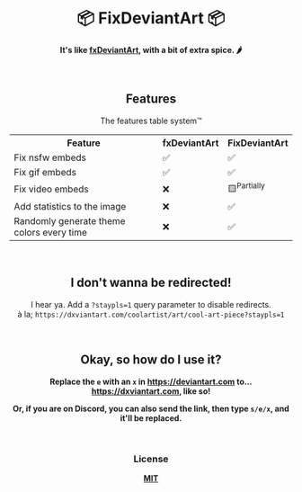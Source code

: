 <h1 align="center">📦 FixDeviantArt 📦</h1>
<p align="center"><b>It's like <a href="https://github.com/daisyUniverse/fxdeviantart">fxDeviantArt</a>, with a bit of extra spice. 🌶️</b></p>
<br>
<h2 align="center">Features</h2>
<table align="center">
  <p align="center">The features table system™</p>
  <tr>
    <th>Feature</th>
    <th>fxDeviantArt</th>
    <th>FixDeviantArt</th>
  </tr>
  <tr>
    <td>Fix nsfw embeds</td>
    <td>✅</td>
    <td>✅</td>
  </tr>
  <tr>
    <td>Fix gif embeds</td>
    <td>✅</td>
    <td>✅</td>
  </tr>
  <tr>
    <td>Fix video embeds</td>
    <td>❌</td>
    <td>🟨<sup>Partially</sup></td>
  </tr>
   <tr>
    <td>Add statistics to the image</td>
    <td>❌</td>
    <td>✅</td>
  </tr>
  <tr>
    <td>Randomly generate theme colors every time</td>
    <td>❌</td>
    <td>✅</td>
  </tr>
</table>
<br>
<h2 align="center">I don't wanna be redirected!</h2>
<p align="center">I hear ya. Add a <code>?staypls=1</code> query parameter to disable redirects.<br>à la; <code>https://dxviantart.com/coolartist/art/cool-art-piece?staypls=1</code></p>
<br>
<h2 align="center">Okay, so how do I use it?</h2>
<p align="center"><b>Replace the <code>e</code> with an <code>x</code> in <a href="https://deviantart.com">https://deviantart.com</a> to... <a href="https://dxviantart.com">https://dxviantart.com</a>, like so!</b></p>
<p align="center"><b>Or, if you are on Discord, you can also send the link, then type <code>s/e/x</code>, and it'll be replaced.</b></p>
<br>
<h3 align="center">License</h3>
<p align="center"><b><a href="https://github.com/itsrcu/fixdeviantart/blob/main/LICENSE">MIT</a></p>
